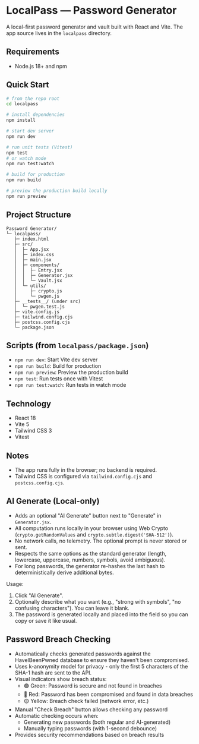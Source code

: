 # LocalPass — Password Generator

A local-first password generator and vault built with React and Vite. The app source lives in the `localpass` directory.

## Requirements
- Node.js 18+ and npm

## Quick Start

```bash
# from the repo root
cd localpass

# install dependencies
npm install

# start dev server
npm run dev

# run unit tests (Vitest)
npm test
# or watch mode
npm run test:watch

# build for production
npm run build

# preview the production build locally
npm run preview
```

## Project Structure

```
Password Generator/
└─ localpass/
   ├─ index.html
   ├─ src/
   │  ├─ App.jsx
   │  ├─ index.css
   │  ├─ main.jsx
   │  ├─ components/
   │  │  ├─ Entry.jsx
   │  │  ├─ Generator.jsx
   │  │  └─ Vault.jsx
   │  └─ utils/
   │     ├─ crypto.js
   │     └─ pwgen.js
   ├─ __tests__/ (under src)
   │  └─ pwgen.test.js
   ├─ vite.config.js
   ├─ tailwind.config.cjs
   ├─ postcss.config.cjs
   └─ package.json
```

## Scripts (from `localpass/package.json`)
- `npm run dev`: Start Vite dev server
- `npm run build`: Build for production
- `npm run preview`: Preview the production build
- `npm test`: Run tests once with Vitest
- `npm run test:watch`: Run tests in watch mode

## Technology
- React 18
- Vite 5
- Tailwind CSS 3
- Vitest

## Notes
- The app runs fully in the browser; no backend is required.
- Tailwind CSS is configured via `tailwind.config.cjs` and `postcss.config.cjs`.

## AI Generate (Local-only)

- Adds an optional "AI Generate" button next to "Generate" in `Generator.jsx`.
- All computation runs locally in your browser using Web Crypto (`crypto.getRandomValues` and `crypto.subtle.digest('SHA-512')`).
- No network calls, no telemetry. The optional prompt is never stored or sent.
- Respects the same options as the standard generator (length, lowercase, uppercase, numbers, symbols, avoid ambiguous).
- For long passwords, the generator re-hashes the last hash to deterministically derive additional bytes.

Usage:
1. Click "AI Generate".
2. Optionally describe what you want (e.g., "strong with symbols", "no confusing characters"). You can leave it blank.
3. The password is generated locally and placed into the field so you can copy or save it like usual.

## Password Breach Checking

- Automatically checks generated passwords against the HaveIBeenPwned database to ensure they haven't been compromised.
- Uses k-anonymity model for privacy - only the first 5 characters of the SHA-1 hash are sent to the API.
- Visual indicators show breach status:
  - 🟢 Green: Password is secure and not found in breaches
  - 🔴 Red: Password has been compromised and found in data breaches
  - 🟡 Yellow: Breach check failed (network error, etc.)
- Manual "Check Breach" button allows checking any password
- Automatic checking occurs when:
  - Generating new passwords (both regular and AI-generated)
  - Manually typing passwords (with 1-second debounce)
- Provides security recommendations based on breach results

